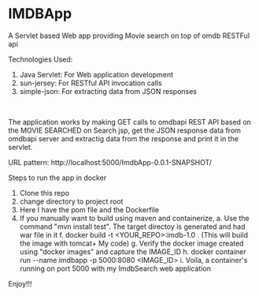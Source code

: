 # IMDBApp
A Servlet based Web app providing Movie search on top of omdb RESTFul api

Technologies Used:
1) Java Servlet: For Web application development
2) sun-jersey: For RESTful API invocation calls
3) simple-json: For extracting data from JSON responses
</br>

The application works by making GET calls to omdbapi REST API based on the MOVIE SEARCHED on Search jsp, get the JSON response data from omdbapi server and extractig data from the response and print it in the servlet.


URL pattern: http://localhost:5000/ImdbApp-0.0.1-SNAPSHOT/



Steps to run the app in docker
1. Clone this repo
2. change directory to project root
3. Here I have the pom file and the Dockerfile
3. If you manually want to build using maven and containerize, 
	a. Use the command "mvn install test". The target directoy is generated and had war file in it
	f. docker build -t <YOUR_REPO>:imdb-1.0 .   (This will build the image with tomcat+ My code)
	g. Verify the docker image created using "docker images" and capture the IMAGE_ID
	h. docker container run --name imdbapp -p 5000:8080 <IMAGE_ID>
	i. Voila, a container's running on port 5000 with my ImdbSearch web application
	
Enjoy!!!

